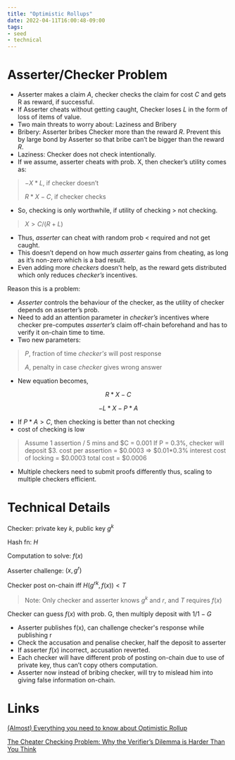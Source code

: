 ```yaml
---
title: "Optimistic Rollups"
date: 2022-04-11T16:00:48-09:00
tags:
- seed
- technical
---
```


# Asserter/Checker Problem

- Asserter makes a claim $A$, checker checks the claim for cost $C$ and gets R as reward, if successful.
- If Asserter cheats without getting caught, Checker loses $L$ in the form of loss of items of value.
- Two main threats to worry about: Laziness and Bribery
- Bribery: Asserter bribes Checker more than the reward $R$. Prevent this by large bond by Asserter so that bribe can’t be bigger than the reward $R$.
- Laziness: Checker does not check intentionally.
- If we assume, asserter cheats with prob. X, then
checker’s utility comes as:

> $-X*L$, if checker doesn’t
>
> $R*X-C$, if checker checks

- So, checking is only worthwhile, if utility of checking > not checking.

> $X > C/(R+L)$

- Thus, *asserter* can cheat with random prob < required and not get caught.
- This doesn’t depend on how much *asserter* gains from cheating, as long as it’s non-zero which is a bad result.
- Even adding more *checkers* doesn’t help, as the reward gets distributed which only reduces *checker’s* incentives.

Reason this is a problem:

- *Asserter* controls the behaviour of the checker, as the utility of checker depends on asserter’s prob.
- Need to add an attention parameter in *checker’s* incentives where checker pre-computes *asserter’s* claim off-chain beforehand and has to verify it on-chain time to time.
- Two new parameters:

> $P$, fraction of time *checker's* will post response
>
> $A$, penalty in case *checker* gives wrong answer

- New equation becomes,

$$R*X-C$$

$$-L*X-P*A$$

- If $P*A > C$, then checking is better than not checking
- cost of checking is low

> Assume 1 assertion / 5 mins and $C = $0.001$ If P = 0.3%, checker will deposit $3.
cost per assertion = $0.0003 => $0.01*0.3%
interest cost of locking = $0.0003
total cost = $0.0006

- Multiple checkers need to submit proofs differently thus, scaling to multiple checkers efficient.

# Technical Details

Checker: private key $k$, public key $g^k$

Hash fn: $H$

Computation to solve: $f(x)$

Asserter challenge: $(x, g^r)$

Checker post on-chain iff $H(g^{rk}, f(x)) < T$

> Note: Only checker and asserter knows $g^k$ and $r$, and $T$ requires $f(x)$

Checker can guess $f(x)$ with prob. G, then multiply deposit with $1/1-G$

- Asserter publishes f(x), can challenge checker's response while publishing r
- Check the accusation and penalise checker, half the deposit to asserter
- If asserter $f(x)$ incorrect, accusation reverted.
- Each checker will have different prob of posting on-chain due to use of private key, thus can’t copy others computation.
- Asserter now instead of bribing checker, will try to mislead him into giving false information on-chain.

# Links

[(Almost) Everything you need to know about Optimistic Rollup](https://research.paradigm.xyz/rollups)

[The Cheater Checking Problem: Why the Verifier’s Dilemma is Harder Than You Think](https://medium.com/offchainlabs/the-cheater-checking-problem-why-the-verifiers-dilemma-is-harder-than-you-think-9c7156505ca1)
